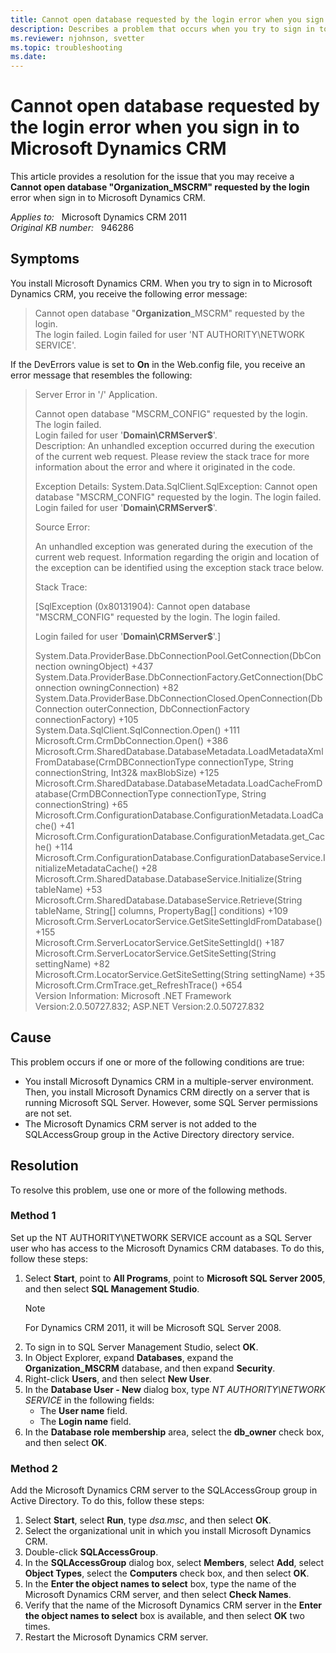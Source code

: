 ```yaml
---
title: Cannot open database requested by the login error when you sign in
description: Describes a problem that occurs when you try to sign in to Microsoft Dynamics CRM 2011. A resolution is provided.
ms.reviewer: njohnson, svetter
ms.topic: troubleshooting
ms.date: 
---
```

# Cannot open database requested by the login error when you sign in to Microsoft Dynamics CRM

This article provides a resolution for the issue that you may receive a **Cannot open database "Organization_MSCRM" requested by the login** error when sign in to Microsoft Dynamics CRM.

_Applies to:_ &nbsp; Microsoft Dynamics CRM 2011  
_Original KB number:_ &nbsp; 946286

## Symptoms

You install Microsoft Dynamics CRM. When you try to sign in to Microsoft Dynamics CRM, you receive the following error message:

> Cannot open database "**Organization**_MSCRM" requested by the login.  
The login failed. Login failed for user 'NT AUTHORITY\NETWORK SERVICE'.

If the DevErrors value is set to **On** in the Web.config file, you receive an error message that resembles the following:

> Server Error in '/' Application.
>
> Cannot open database "MSCRM_CONFIG" requested by the login. The login failed.  
Login failed for user '**Domain\\CRMServer$**'.  
Description: An unhandled exception occurred during the execution of the current web request. Please review the stack trace for more information about the error and where it originated in the code.
>
> Exception Details: System.Data.SqlClient.SqlException: Cannot open database "MSCRM_CONFIG" requested by the login. The login failed. Login failed for user '**Domain\\CRMServer$**'.
>
> Source Error:
>
> An unhandled exception was generated during the execution of the current web request. Information regarding the origin and location of the exception can be identified using the exception stack trace below.
>
> Stack Trace:
>
> [SqlException (0x80131904): Cannot open database "MSCRM_CONFIG" requested by the login. The login failed.
>
> Login failed for user '**Domain\\CRMServer$**'.]
>
> System.Data.ProviderBase.DbConnectionPool.GetConnection(DbConnection owningObject) +437  
System.Data.ProviderBase.DbConnectionFactory.GetConnection(DbConnection owningConnection) +82  
System.Data.ProviderBase.DbConnectionClosed.OpenConnection(DbConnection outerConnection, DbConnectionFactory connectionFactory) +105  
System.Data.SqlClient.SqlConnection.Open() +111  
Microsoft.Crm.CrmDbConnection.Open() +386  
Microsoft.Crm.SharedDatabase.DatabaseMetadata.LoadMetadataXmlFromDatabase(CrmDBConnectionType connectionType, String connectionString, Int32& maxBlobSize) +125  
Microsoft.Crm.SharedDatabase.DatabaseMetadata.LoadCacheFromDatabase(CrmDBConnectionType connectionType, String connectionString) +65  
Microsoft.Crm.ConfigurationDatabase.ConfigurationMetadata.LoadCache() +41  
Microsoft.Crm.ConfigurationDatabase.ConfigurationMetadata.get_Cache() +114  
Microsoft.Crm.ConfigurationDatabase.ConfigurationDatabaseService.InitializeMetadataCache() +28  
Microsoft.Crm.SharedDatabase.DatabaseService.Initialize(String tableName) +53  
Microsoft.Crm.SharedDatabase.DatabaseService.Retrieve(String tableName, String[] columns, PropertyBag[] conditions) +109  
Microsoft.Crm.ServerLocatorService.GetSiteSettingIdFromDatabase() +155  
Microsoft.Crm.ServerLocatorService.GetSiteSettingId() +187  
Microsoft.Crm.ServerLocatorService.GetSiteSetting(String settingName) +82  
Microsoft.Crm.LocatorService.GetSiteSetting(String settingName) +35  
Microsoft.Crm.CrmTrace.get_RefreshTrace() +654  
Version Information: Microsoft .NET Framework Version:2.0.50727.832; ASP.NET Version:2.0.50727.832  

## Cause

This problem occurs if one or more of the following conditions are true:

- You install Microsoft Dynamics CRM in a multiple-server environment. Then, you install Microsoft Dynamics CRM directly on a server that is running Microsoft SQL Server. However, some SQL Server permissions are not set.
- The Microsoft Dynamics CRM server is not added to the SQLAccessGroup group in the Active Directory directory service.

## Resolution

To resolve this problem, use one or more of the following methods.

### Method 1

Set up the NT AUTHORITY\NETWORK SERVICE account as a SQL Server user who has access to the Microsoft Dynamics CRM databases. To do this, follow these steps:

1. Select **Start**, point to **All Programs**, point to **Microsoft SQL Server 2005**, and then select **SQL Management Studio**.
    > [!NOTE]
    > For Dynamics CRM 2011, it will be Microsoft SQL Server 2008.
2. To sign in to SQL Server Management Studio, select **OK**.
3. In Object Explorer, expand **Databases**, expand the **Organization_MSCRM** database, and then expand **Security**.
4. Right-click **Users**, and then select **New User**.
5. In the **Database User - New** dialog box, type *NT AUTHORITY\NETWORK SERVICE* in the following fields:
    - The **User name** field.
    - The **Login name** field.
6. In the **Database role membership** area, select the **db_owner** check box, and then select **OK**.

### Method 2

Add the Microsoft Dynamics CRM server to the SQLAccessGroup group in Active Directory. To do this, follow these steps:

1. Select **Start**, select **Run**, type *dsa.msc*, and then select **OK**.
2. Select the organizational unit in which you install Microsoft Dynamics CRM.
3. Double-click **SQLAccessGroup**.
4. In the **SQLAccessGroup** dialog box, select **Members**, select **Add**, select **Object Types**, select the **Computers** check box, and then select **OK**.
5. In the **Enter the object names to select** box, type the name of the Microsoft Dynamics CRM server, and then select **Check Names**.
6. Verify that the name of the Microsoft Dynamics CRM server in the **Enter the object names to select** box is available, and then select **OK** two times.
7. Restart the Microsoft Dynamics CRM server.
